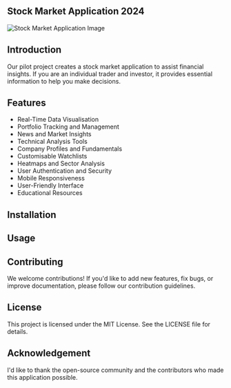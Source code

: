 ## Stock Market Application 2024
![Stock Market Application Image](https://github.com/Laranguyen811/stock-market-application-2024/assets/36720666/d68560b1-4495-403f-913b-75a537ac4340)
## Introduction
Our pilot project creates a stock market application to assist financial insights. If you are an individual trader and investor, it provides 
essential information to help you make decisions. 
## Features
* Real-Time Data Visualisation
* Portfolio Tracking and Management
* News and Market Insights
* Technical Analysis Tools
* Company Profiles and Fundamentals
* Customisable Watchlists
* Heatmaps and Sector Analysis
* User Authentication and Security
* Mobile Responsiveness
* User-Friendly Interface
* Educational Resources
## Installation
## Usage
## Contributing
We welcome contributions! If you'd like to add new features, fix bugs, or improve documentation, please follow our contribution guidelines.
## License
This project is licensed under the MIT License. See the LICENSE file for details.
## Acknowledgement
I'd like to thank the open-source community and the contributors who made this application possible. 
